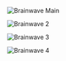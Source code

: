 ![Brainwave Main](https://github.com/user-attachments/assets/c193b9af-11d8-4199-9b90-4b02b8f3e89e)

![Brainwave 2](https://github.com/user-attachments/assets/e459c557-2627-4dd6-9a27-75a28e073a9e)

![Brainwave 3](https://github.com/user-attachments/assets/2d49d8e8-1818-414c-9cd1-491dd4c66ab0)

![Brainwave 4](https://github.com/user-attachments/assets/c2f086c4-8047-4aa0-b58f-7d7e662d0520)
